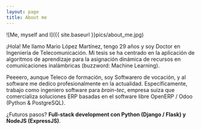 ```yaml
---
layout: page
title: About me
---
```

![Me, myself and I]({{ site.baseurl }}pics/about_me.jpg)


¡Hola! Me llamo Mario López Martínez, tengo 29 años y soy Doctor en Ingeniería de Telecomunicación. Mi tesis se ha centrado en la aplicación de algoritmos de aprendizaje para la asignación dinámica de recursos en comunicaciones inalámbricas (buzzword: Machine Learning).

Peeeero, aunque Teleco de formación, soy Softwarero de vocación, y al software me dedico profesionalmente en la actualidad. Específicamente, trabajo como ingeniero software para _brain-tec_, empresa suiza que comercializa soluciones ERP basadas en el software libre OpenERP / Odoo (Python & PostgreSQL).

¿Futuros pasos? **Full-stack development con Python (Django / Flask) y NodeJS (ExpressJS)**. 


